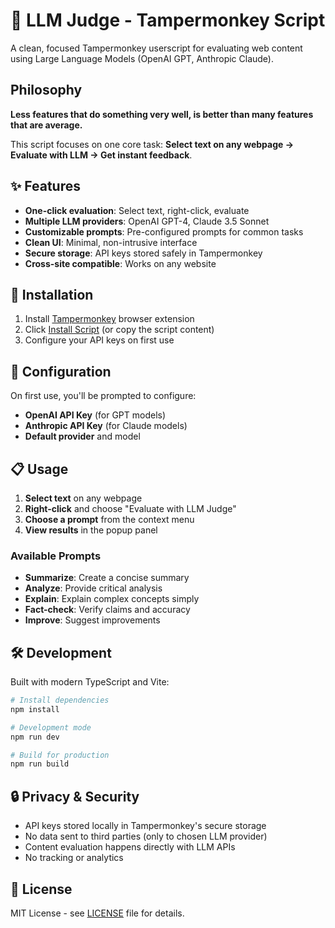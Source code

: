# 🧠 LLM Judge - Tampermonkey Script

A clean, focused Tampermonkey userscript for evaluating web content using Large Language Models (OpenAI GPT, Anthropic Claude).

## Philosophy

**Less features that do something very well, is better than many features that are average.**

This script focuses on one core task: **Select text on any webpage → Evaluate with LLM → Get instant feedback**.

## ✨ Features

- **One-click evaluation**: Select text, right-click, evaluate
- **Multiple LLM providers**: OpenAI GPT-4, Claude 3.5 Sonnet
- **Customizable prompts**: Pre-configured prompts for common tasks
- **Clean UI**: Minimal, non-intrusive interface
- **Secure storage**: API keys stored safely in Tampermonkey
- **Cross-site compatible**: Works on any website

## 🚀 Installation

1. Install [Tampermonkey](https://www.tampermonkey.net/) browser extension
2. Click [Install Script](./llm-judge.user.js) (or copy the script content)
3. Configure your API keys on first use

## 🔧 Configuration

On first use, you'll be prompted to configure:

- **OpenAI API Key** (for GPT models)
- **Anthropic API Key** (for Claude models)
- **Default provider** and model

## 📋 Usage

1. **Select text** on any webpage
2. **Right-click** and choose "Evaluate with LLM Judge"
3. **Choose a prompt** from the context menu
4. **View results** in the popup panel

### Available Prompts

- **Summarize**: Create a concise summary
- **Analyze**: Provide critical analysis
- **Explain**: Explain complex concepts simply
- **Fact-check**: Verify claims and accuracy
- **Improve**: Suggest improvements

## 🛠️ Development

Built with modern TypeScript and Vite:

```bash
# Install dependencies
npm install

# Development mode
npm run dev

# Build for production
npm run build
```

## 🔒 Privacy & Security

- API keys stored locally in Tampermonkey's secure storage
- No data sent to third parties (only to chosen LLM provider)
- Content evaluation happens directly with LLM APIs
- No tracking or analytics

## 📄 License

MIT License - see [LICENSE](../../LICENSE) file for details.